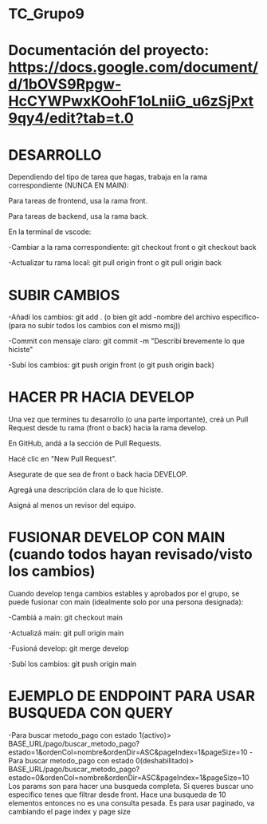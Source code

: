 # TC_Grupo9

# Documentación del proyecto: https://docs.google.com/document/d/1bOVS9Rpgw-HcCYWPwxKOohF1oLniiG_u6zSjPxt9qy4/edit?tab=t.0

# DESARROLLO

Dependiendo del tipo de tarea que hagas, trabaja en la rama correspondiente (NUNCA EN MAIN):

Para tareas de frontend, usa la rama front.

Para tareas de backend, usa la rama back.

En la terminal de vscode:

-Cambiar a la rama correspondiente: git checkout front o git checkout back

-Actualizar tu rama local: git pull origin front o git pull origin back

# SUBIR CAMBIOS

-Añadí los cambios: git add . (o bien git add -nombre del archivo especifico- (para no subir todos los cambios con el mismo msj))

-Commit con mensaje claro: git commit -m "Describí brevemente lo que hiciste"

-Subí los cambios: git push origin front (o git push origin back)

# HACER PR HACIA DEVELOP

Una vez que termines tu desarrollo (o una parte importante), creá un Pull Request desde tu rama (front o back) hacia la rama develop.

En GitHub, andá a la sección de Pull Requests.

Hacé clic en "New Pull Request".

Asegurate de que sea de front o back hacia DEVELOP.

Agregá una descripción clara de lo que hiciste.

Asigná al menos un revisor del equipo.

# FUSIONAR DEVELOP CON MAIN (cuando todos hayan revisado/visto los cambios)

Cuando develop tenga cambios estables y aprobados por el grupo, se puede fusionar con main (idealmente solo por una persona designada):

-Cambiá a main: git checkout main

-Actualizá main: git pull origin main

-Fusioná develop: git merge develop

-Subí los cambios: git push origin main

# EJEMPLO DE ENDPOINT PARA USAR BUSQUEDA CON QUERY

-Para buscar metodo_pago con estado 1(activo)> BASE_URL/pago/buscar_metodo_pago?estado=1&ordenCol=nombre&ordenDir=ASC&pageIndex=1&pageSize=10
-Para buscar metodo_pago con estado 0(deshabilitado)> BASE_URL/pago/buscar_metodo_pago?estado=0&ordenCol=nombre&ordenDir=ASC&pageIndex=1&pageSize=10
Los params son para hacer una busqueda completa. Si queres buscar uno especifico tenes que filtrar desde front. Hace una busqueda de 10 elementos entonces no es una consulta pesada. Es para usar paginado, va cambiando el page index y page size
